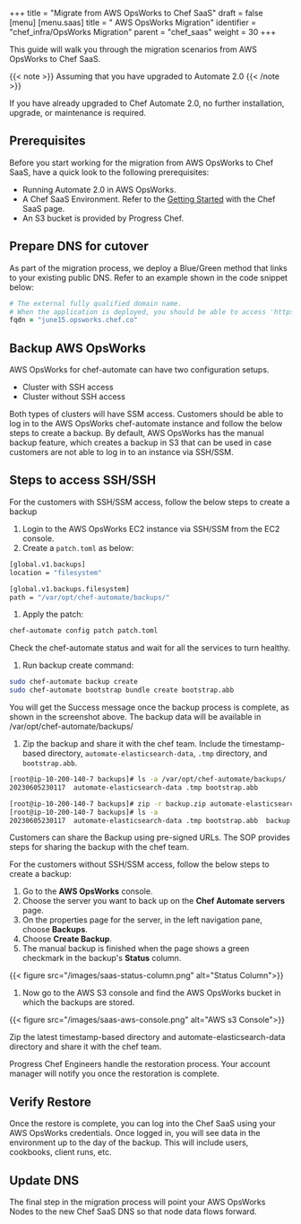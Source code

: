 +++
title = "Migrate from AWS OpsWorks to Chef SaaS"
draft = false
[menu]
  [menu.saas]
    title = " AWS OpsWorks Migration"
    identifier = "chef_infra/OpsWorks Migration"
    parent = "chef_saas"
    weight = 30
+++

This guide will walk you through the migration scenarios from AWS OpsWorks to Chef SaaS.

{{< note >}} Assuming that you have upgraded to Automate 2.0 {{< /note >}}

If you have already upgraded to Chef Automate 2.0, no further installation, upgrade, or maintenance is required.

## Prerequisites

Before you start working for the migration from AWS OpsWorks to Chef SaaS, have a quick look to the following prerequisites:

* Running Automate 2.0 in AWS OpsWorks.
* A Chef SaaS Environment. Refer to the [Getting Started](/saas/get_started/) with the Chef SaaS page.
* An S3 bucket is provided by Progress Chef.

## Prepare DNS for cutover

As part of the migration process, we deploy a Blue/Green method that links to your existing public DNS. Refer to an example shown in the code snippet below:

```ruby
# The external fully qualified domain name.
# When the application is deployed, you should be able to access 'https://<fqdn>/' to log in.
fqdn = "june15.opsworks.chef.co"
```

## Backup AWS OpsWorks

AWS OpsWorks for chef-automate can have two configuration setups.

* Cluster with SSH access
* Cluster without SSH access

Both types of clusters will have SSM access. Customers should be able to log in to the AWS OpsWorks chef-automate instance and follow the below steps to create a backup. By default, AWS OpsWorks has the manual backup feature, which creates a backup in S3 that can be used in case customers are not able to log in to an instance via SSH/SSM.

## Steps to access SSH/SSH

For the customers with SSH/SSM access, follow the below steps to create a backup

1. Login to the AWS OpsWorks EC2 instance via SSH/SSM from the EC2 console.
1. Create a `patch.toml` as below:

  ```sh
  [global.v1.backups]
  location = "filesystem"

  [global.v1.backups.filesystem]
  path = "/var/opt/chef-automate/backups/"
  ```

1. Apply the patch:

  ```sh
  chef-automate config patch patch.toml
  ```

  Check the chef-automate status and wait for all the services to turn healthy.

1. Run backup create command:

  ```sh
  sudo chef-automate backup create
  sudo chef-automate bootstrap bundle create bootstrap.abb
  ```

  You will get the Success message once the backup process is complete, as shown in the screenshot above. The backup data will be available in /var/opt/chef-automate/backups/

1. Zip the backup and share it with the chef team. Include the timestamp-based directory, `automate-elasticsearch-data`, `.tmp` directory, and `bootstrap.abb`.

  ```sh
  [root@ip-10-200-140-7 backups]# ls -a /var/opt/chef-automate/backups/
  20230605230117  automate-elasticsearch-data .tmp bootstrap.abb

  [root@ip-10-200-140-7 backups]# zip -r backup.zip automate-elasticsearch-data 20230605230117 .tmp bootstrap.abb
  [root@ip-10-200-140-7 backups]# ls -a
  20230605230117  automate-elasticsearch-data .tmp bootstrap.abb  backup.zip
  ```

  Customers can share the Backup using pre-signed URLs. The SOP provides steps for sharing the backup with the chef team.

For the customers without SSH/SSM access, follow the below steps to create a backup:

1. Go to the **AWS OpsWorks** console.
1. Choose the server you want to back up on the **Chef Automate servers** page.
1. On the properties page for the server, in the left navigation pane, choose **Backups**.
1. Choose **Create Backup**.
1. The manual backup is finished when the page shows a green checkmark in the backup's **Status** column.

  {{< figure src="/images/saas-status-column.png" alt="Status Column">}}

1. Now go to the AWS S3 console and find the AWS OpsWorks bucket in which the backups are stored.

  {{< figure src="/images/saas-aws-console.png" alt="AWS s3 Console">}}

  Zip the latest timestamp-based directory and automate-elasticsearch-data directory and share it with the chef team.

Progress Chef Engineers handle the restoration process. Your account manager will notify you once the restoration is complete.

## Verify Restore

Once the restore is complete, you can log into the Chef SaaS using your AWS OpsWorks credentials. Once logged in, you will see data in the environment up to the day of the backup. This will include users, cookbooks, client runs, etc.

## Update DNS

The final step in the migration process will point your AWS OpsWorks Nodes to the new Chef SaaS DNS so that node data flows forward.
